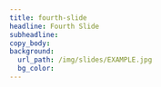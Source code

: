 ```yaml
---
title: fourth-slide
headline: Fourth Slide
subheadline:
copy_body:
background:
  url_path: /img/slides/EXAMPLE.jpg
  bg_color:
---
```

